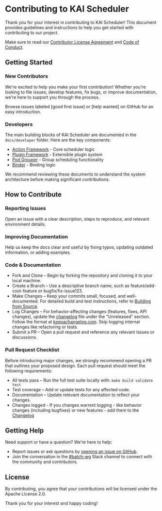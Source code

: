 # Contributing to KAI Scheduler

Thank you for your interest in contributing to KAI Scheduler! This document provides guidelines and instructions to help you get started with contributing to our project.

Make sure to read our [Contributor License Agreement](CLA.md) and [Code of Conduct](code_of_conduct.md).

## Getting Started
### New Contributors
We're excited to help you make your first contribution! Whether you're looking to file issues, develop features, fix bugs, or improve documentation, we're here to support you through the process.

Browse issues labeled [good first issue] or [help wanted] on GitHub for an easy introduction.

### Developers
The main building blocks of KAI Scheduler are documented in the `docs/developer` folder. Here are the key components:
- [Action Framework](docs/developer/action-framework.md) - Core scheduler logic
- [Plugin Framework](docs/developer/plugin-framework.md) - Extensible plugin system
- [Pod Grouper](docs/developer/pod-grouper.md) - Group scheduling functionality
- [Binder](docs/developer/binder.md) - Binding logic

We recommend reviewing these documents to understand the system architecture before making significant contributions.

## How to Contribute
### Reporting Issues
Open an issue with a clear description, steps to reproduce, and relevant environment details.

### Improving Documentation
Help us keep the docs clear and useful by fixing typos, updating outdated information, or adding examples.

### Code & Documentation
- Fork and Clone – Begin by forking the repository and cloning it to your local machine.
- Create a Branch – Use a descriptive branch name, such as feature/add-cool-feature or bugfix/fix-issue123.
- Make Changes – Keep your commits small, focused, and well-documented. For detailed build and test instructions, refer to [Building from Source](docs/developer/building-from-source.md).
- Log Changes – For behavior-affecting changes (features, fixes, API changes), update the [changelog](CHANGELOG.md) file under the "Unreleased" section. Follow the format at [keepachangelog.com](https://keepachangelog.com/en/1.1.0/). Skip logging internal changes like refactoring or tests.
- Submit a PR – Open a pull request and reference any relevant issues or discussions.

### Pull Request Checklist
Before introducing major changes, we strongly recommend opening a PR that outlines your proposed design.
Each pull request should meet the following requirements:
- All tests pass – Run the full test suite locally with: `make build validate test`
- Test coverage – Add or update tests for any affected code.
- Documentation – Update relevant documentation to reflect your changes.
- Changes logged - If you changes warrent logging - like behavior changes (including bugfixes) or new features - add them to the [Changelog](CHANGELOG.md)

## Getting Help
Need support or have a question? We're here to help:
- Report issues or ask questions by [opening an issue on GitHub](https://github.com/NVIDIA/KAI-Scheduler/issues).
- Join the conversation in the [#batch-wg](https://cloud-native.slack.com/archives/C02Q5DFF3MM) Slack channel to connect with the community and contributors.

## License
By contributing, you agree that your contributions will be licensed under the Apache License 2.0.

Thank you for your interest and happy coding!
